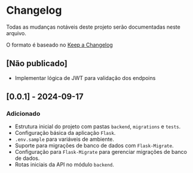 # Changelog

Todas as mudanças notáveis deste projeto serão documentadas neste arquivo.

O formato é baseado no [Keep a Changelog](https://keepachangelog.com/pt-BR/1.0.0/)

## [Não publicado]
- Implementar lógica de JWT para validação dos endpoins

## [0.0.1] - 2024-09-17

### Adicionado

- Estrutura inicial do projeto com pastas `backend`, `migrations` e `tests`.
- Configuração básica da aplicação `Flask`.
- `.env.sample` para variáveis de ambiente.
- Suporte para migrações de banco de dados com `Flask-Migrate`.
- Configuração para `Flask-Migrate` para gerenciar migrações de banco de dados.
- Rotas iniciais da API no módulo `backend`.
